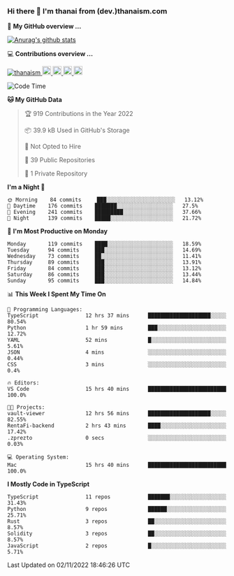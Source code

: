 ### Hi there 👋 I'm thanai from (dev.)thanaism.com

<!-- バッジ関連 -->
<!--
メイン：https://shields.io/category/social
GitHub view：https://github.com/antonkomarev/github-profile-views-counter
Qiita contributions：https://qiita.com/mikkame/items/f2c60d9caf8a8e38ec50
 -->

🍎 **My GitHub overview ...**

<!-- GitHubトロフィー -->
<!--
https://github.com/ryo-ma/github-profile-trophy
 -->

<!-- [![trophy](https://github-profile-trophy.vercel.app/?username=thanaism)](https://github.com/thanaism/thanaism) -->

<!-- GitHubステータス -->
<!--
https://github.com/anuraghazra/github-readme-stats
 -->

[![Anurag's github stats](https://github-readme-stats.vercel.app/api?username=thanaism&count_private=true&show_icons=true)](https://github.com/thanaism/thanaism)

<!-- [![ReadMe Card](https://github-readme-stats.vercel.app/api/pin/?username=thanaism&repo=thanaism)](https://github.com/thanaism/thanaism) -->

<!-- Skill icons -->
<!--
https://rahuldkjain.github.io/gh-profile-readme-generator/
 -->

💻 **Contributions overview ...**

<p align="left">

  <a href="https://github.com/thanaism/thanaism/">
    <img src="https://komarev.com/ghpvc/?username=thanaism" alt="thanaism" />
  </a>
  <a href="http://twitter.com/okinawa__noodle">
    <img height="20" src="https://img.shields.io/twitter/follow/okinawa__noodle?label=Twitter&logo=twitter&style=flat" />
  </a>
  <a href="https://github.com/thanaism">
    <img height="20" src="https://img.shields.io/github/followers/thanaism?label=follow&logo=github&style=flat" />
  </a>
  <!-- <a href="https://www.reddit.com/user/thanaism">
    <img height="20" src="https://img.shields.io/reddit/user-karma/combined/thanaism?label=Reddit&logo=reddit&style=flat" />
  </a>
  <a href="https://stackoverflow.com/users/5720201/thanaism">
    <img height="20" src="https://img.shields.io/stackexchange/stackoverflow/r/5720201?label=StackOverflow&logo=stack-overflow&style=flat" /> -->
  </a>
  <a href="http://qiita.com/thanai">
    <img height="20" src="https://qiita-badge.apiapi.app/s/thanai/posts.svg" />
  </a>
  <//qiita.com/thanai">
    <img height="20" src="https://qiita-badge.apiapi.app/s/thanai/contributions.svg" />
  </a>
</p>

<!--START_SECTION:waka-->
![Code Time](http://img.shields.io/badge/Code%20Time-1%2C069%20hrs%2050%20mins-blue)

**🐱 My GitHub Data** 

> 🏆 919 Contributions in the Year 2022
 > 
> 📦 39.9 kB Used in GitHub's Storage 
 > 
> 🚫 Not Opted to Hire
 > 
> 📜 39 Public Repositories 
 > 
> 🔑 1 Private Repository 
 > 
**I'm a Night 🦉** 

```text
🌞 Morning    84 commits     ███░░░░░░░░░░░░░░░░░░░░░░   13.12% 
🌆 Daytime    176 commits    ███████░░░░░░░░░░░░░░░░░░   27.5% 
🌃 Evening    241 commits    █████████░░░░░░░░░░░░░░░░   37.66% 
🌙 Night      139 commits    █████░░░░░░░░░░░░░░░░░░░░   21.72%

```
📅 **I'm Most Productive on Monday** 

```text
Monday       119 commits    ████░░░░░░░░░░░░░░░░░░░░░   18.59% 
Tuesday      94 commits     ███░░░░░░░░░░░░░░░░░░░░░░   14.69% 
Wednesday    73 commits     ██░░░░░░░░░░░░░░░░░░░░░░░   11.41% 
Thursday     89 commits     ███░░░░░░░░░░░░░░░░░░░░░░   13.91% 
Friday       84 commits     ███░░░░░░░░░░░░░░░░░░░░░░   13.12% 
Saturday     86 commits     ███░░░░░░░░░░░░░░░░░░░░░░   13.44% 
Sunday       95 commits     ███░░░░░░░░░░░░░░░░░░░░░░   14.84%

```


📊 **This Week I Spent My Time On** 

```text
💬 Programming Languages: 
TypeScript               12 hrs 37 mins      ████████████████████░░░░░   80.54% 
Python                   1 hr 59 mins        ███░░░░░░░░░░░░░░░░░░░░░░   12.72% 
YAML                     52 mins             █░░░░░░░░░░░░░░░░░░░░░░░░   5.61% 
JSON                     4 mins              ░░░░░░░░░░░░░░░░░░░░░░░░░   0.44% 
CSS                      3 mins              ░░░░░░░░░░░░░░░░░░░░░░░░░   0.4%

🔥 Editors: 
VS Code                  15 hrs 40 mins      █████████████████████████   100.0%

🐱‍💻 Projects: 
vault-viewer             12 hrs 56 mins      ████████████████████░░░░░   82.55% 
RentaFi-backend          2 hrs 43 mins       ████░░░░░░░░░░░░░░░░░░░░░   17.42% 
.zprezto                 0 secs              ░░░░░░░░░░░░░░░░░░░░░░░░░   0.03%

💻 Operating System: 
Mac                      15 hrs 40 mins      █████████████████████████   100.0%

```

**I Mostly Code in TypeScript** 

```text
TypeScript               11 repos            ███████░░░░░░░░░░░░░░░░░░   31.43% 
Python                   9 repos             ██████░░░░░░░░░░░░░░░░░░░   25.71% 
Rust                     3 repos             ██░░░░░░░░░░░░░░░░░░░░░░░   8.57% 
Solidity                 3 repos             ██░░░░░░░░░░░░░░░░░░░░░░░   8.57% 
JavaScript               2 repos             █░░░░░░░░░░░░░░░░░░░░░░░░   5.71%

```



 Last Updated on 02/11/2022 18:46:26 UTC
<!--END_SECTION:waka-->
